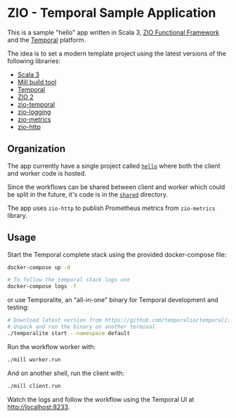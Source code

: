 # ZIO - Temporal Sample Application

This is a sample "hello" app written in Scala 3, [ZIO Functional Framework](https://zio.dev/) and the [Temporal](https://temporal.io/) platform.

The idea is to set a modern template project using the latest versions of the following libraries:

- [Scala 3](https://docs.scala-lang.org/scala3/new-in-scala3.html)
- [Mill build tool](https://com-lihaoyi.github.io/mill/mill/Intro_to_Mill.html)
- [Temporal](https://github.com/temporalio/temporal)
- [ZIO 2](https://github.com/zio/zio)
- [zio-temporal](https://github.com/vitaliihonta/zio-temporal)
- [zio-logging](https://zio.dev/ecosystem/officials/zio-logging/)
- [zio-metrics](https://zio.dev/ecosystem/officials/zio-metrics/)
- [zio-http](https://github.com/zio/zio-http)

## Organization

The app currently have a single project called [`hello`](./hello/src/) where both the client and worker code is hosted.

Since the workflows can be shared between client and worker which could be split in the future, it's code is in the  [`shared`](./shared/src/) directory.

The app uses `zio-http` to publish Prometheus metrics from `zio-metrics` library.

## Usage

Start the Temporal complete stack using the provided docker-compose file:

```sh
docker-compose up -d

# To follow the temporal stack logs use
docker-compose logs -f
```

or use Temporalite, an "all-in-one" binary for Temporal development and testing:

```sh
# Download latest version from https://github.com/temporalio/temporalite/releases/latest
# Unpack and run the binary on another terminal
./temporalite start --namespace default
```

Run the workflow worker with:

```sh
./mill worker.run
```

And on another shell, run the client with:

```sh
./mill client.run
```

Watch the logs and follow the workflow using the Temporal UI at [http://localhost:8233](http://localhost:8233).


